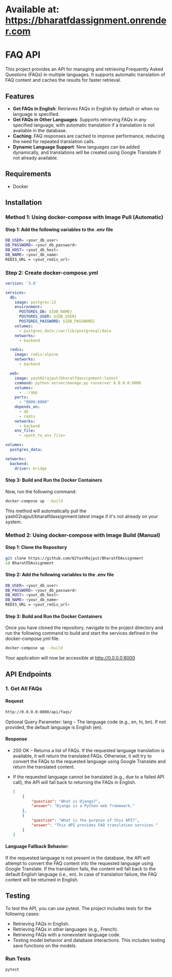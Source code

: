 # Available at: https://bharatfdassignment.onrender.com
# FAQ API

This project provides an API for managing and retrieving Frequently Asked Questions (FAQs) in multiple languages. It supports automatic translation of FAQ content and caches the results for faster retrieval.

## Features

- **Get FAQs in English**: Retrieves FAQs in English by default or when no language is specified.
- **Get FAQs in Other Languages**: Supports retrieving FAQs in any specified language, with automatic translation if a translation is not available in the database.
- **Caching**: FAQ responses are cached to improve performance, reducing the need for repeated translation calls.
- **Dynamic Language Support**: New languages can be added dynamically, and translations will be created using Google Translate if not already available.

## Requirements
- Docker

## Installation
### Method 1: Using docker-compose with Image Pull (Automatic)
#### Step 1: Add the following variables to the .env file

```bash
DB_USER= <your_db_user>
DB_PASSWORD= <your_db_password>
DB_HOST= <yout_db_host>
DB_NAME= <your_db_name>
REDIS_URL = <yout_redis_url>
```

### Step 2: Create docker-compose.yml
```yml
version: '3.8'

services:
  db:
    image: postgres:13
    environment:
      POSTGRES_DB: ${DB_NAME}
      POSTGRES_USER: ${DB_USER}
      POSTGRES_PASSWORD: ${DB_PASSWORD}
    volumes:
      - postgres_data:/var/lib/postgresql/data
    networks:
      - backend

  redis:
    image: redis:alpine
    networks:
      - backend

  web:
    image: yash02rajput/bharatfdassignment:latest
    command: python server/manage.py runserver 0.0.0.0:8000
    volumes:
      - .:/app
    ports:
      - "8000:8000"
    depends_on:
      - db
      - redis
    networks:
      - backend
    env_file:
      - <path_to_env_file>

volumes:
  postgres_data:

networks:
  backend:
    driver: bridge

```

#### Step 3: Build and Run the Docker Containers

Now, run the following command:

```bash
docker-compose up --build
``` 
This method will automatically pull the yash02rajput/bharatfdassignment:latest image if it's not already on your system.

### Method 2: Using docker-compose with Image Build (Manual)

#### Step 1: Clone the Repository

  ```bash
  git clone https://github.com/02YashRajput/BharatFDAssignment
  cd BharatFDAssignment
  ```

#### Step 2: Add the following variables to the .env file

```bash
DB_USER= <your_db_user>
DB_PASSWORD= <your_db_password>
DB_HOST= <yout_db_host>
DB_NAME= <your_db_name>
REDIS_URL = <yout_redis_url>
```

#### Step 3: Build and Run the Docker Containers
Once you have cloned the repository, navigate to the project directory and run the following command to build and start the services defined in the docker-compose.yml file:

```bash
docker-compose up --build
```

Your application will now be accessible at http://0.0.0.0:8000

## API Endpoints
### 1. Get All FAQs
#### Request
```bash
http://0.0.0.0:8000/api/faqs/ 
```
Optional Query Parameter: lang – The language code (e.g., en, hi, bn). If not provided, the default language is English (en).

#### Response
- 200 OK – Returns a list of FAQs. If the requested language translation is available, it will return the translated FAQs. Otherwise, it will try to convert the FAQs to the requested language using Google Translate and return the translated content.
- If the requested language cannot be translated (e.g., due to a failed API call), the API will fall back to returning the FAQs in English.



  ```json
  [
      {
          "question": "What is Django?",
          "answer": "Django is a Python web framework."
      },
      {
          "question": "What is the purpose of this API?",
          "answer": "This API provides FAQ translation services."
      }
  ]
  ```
#### Language Fallback Behavior:

If the requested language is not present in the database, the API will attempt to convert the FAQ content into the requested language using Google Translate. If the translation fails, the content will fall back to the default English language (i.e., en). In case of translation failure, the FAQ content will be returned in English.

## Testing

To test the API, you can use pytest. The project includes tests for the following cases:

- Retrieving FAQs in English.
- Retrieving FAQs in other languages (e.g., French).
- Retrieving FAQs with a nonexistent language code.
- Testing model behavior and database interactions. This includes testing save functions on the models.

### Run Tests

```bash
pytest
```

